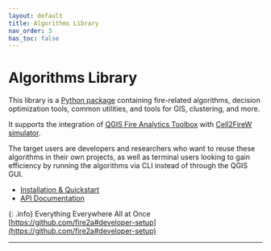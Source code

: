 ```yaml
---
layout: default
title: Algorithms Library
nav_order: 3
has_toc: false
---
```

# Algorithms Library

This library is a [Python package] containing fire-related algorithms, decision optimization tools, common utilities, and tools for GIS, clustering, and more.

It supports the integration of [QGIS Fire Analytics Toolbox] with [Cell2FireW simulator].

The target users are developers and researchers who want to reuse these algorithms in their own projects, as well as terminal users looking to gain efficiency by running the algorithms via CLI instead of through the QGIS GUI.

* [Installation & Quickstart](https://github.com/fire2a/fire2a-lib/blob/main/README.md)
* [API Documentation]

{: .info}
Everything Everywhere All at Once [https://github.com/fire2a#developer-setup](https://github.com/fire2a#developer-setup)

---
[python package]: https://pypi.org/project/fire2a-lib
[QGIS Fire Analytics Toolbox]: /docs/qgis-toolbox/
[Cell2FireW simulator]: /docs/Cell2Fire/README.html
[API Documentation]: https://fire2a.github.io/fire2a-lib

